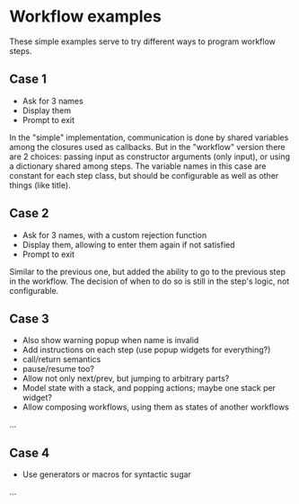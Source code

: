 # Workflow examples

These simple examples serve to try different ways to program workflow steps.

## Case 1

- Ask for 3 names
- Display them
- Prompt to exit

In the "simple" implementation, communication is done by shared variables among the closures used as callbacks.
But in the "workflow" version there are 2 choices: passing input as constructor arguments (only input), or using a dictionary shared among steps.
The variable names in this case are constant for each step class, but should be configurable as well as other things (like title).

## Case 2

- Ask for 3 names, with a custom rejection function
- Display them, allowing to enter them again if not satisfied
- Prompt to exit

Similar to the previous one, but added the ability to go to the previous step in the workflow.
The decision of when to do so is still in the step's logic, not configurable.

## Case 3

- Also show warning popup when name is invalid
- Add instructions on each step (use popup widgets for everything?)
- call/return semantics
- pause/resume too?
- Allow not only next/prev, but jumping to arbitrary parts?
- Model state with a stack, and popping actions; maybe one stack per widget?
- Allow composing workflows, using them as states of another workflows

...

## Case 4

- Use generators or macros for syntactic sugar

...
